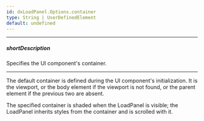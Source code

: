 ```yaml
---
id: dxLoadPanel.Options.container
type: String | UserDefinedElement
default: undefined
---
```

---
##### shortDescription
Specifies the UI component's container.

---
The default container is defined during the UI component's initialization. It is the viewport, or the body element if the viewport is not found, or the parent element if the previous two are absent.

The specified container is shaded when the LoadPanel is visible; the LoadPanel inherits styles from the container and is scrolled with it.